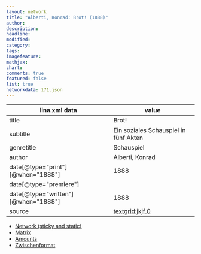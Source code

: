 ```yaml
---
layout: network
title: "Alberti, Konrad: Brot! (1888)"
author:
description:
headline:
modified:
category:
tags:
imagefeature: 
mathjax: 
chart: 
comments: true
featured: false
list: true
networkdata: 171.json
---
```

lina.xml data  | value
------------- | -------------
title|Brot!
subtitle|Ein soziales Schauspiel in fünf Akten
genretitle|Schauspiel
author|Alberti, Konrad
date[@type="print"][@when="1888"]|1888
date[@type="premiere"]|
date[@type="written"][@when="1888"]|1888
source|[textgrid:jkjf.0](https://textgridlab.org/1.0/tgcrud-public/rest/textgrid:jkjf.0/data)



* [Network (sticky and static)](/network171)
* [Matrix](/matrix171)
* [Amounts](/amounts171)
* [Zwischenformat](/lina171 )
